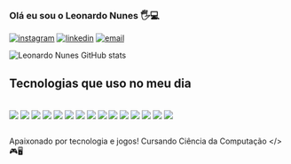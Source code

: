 ### Olá eu sou o Leonardo Nunes 🖐️💻

[![instagram](https://img.shields.io/badge/Instagram-E4405F?style=for-the-badge&logo=instagram&logoColor=white)](https://www.instagram.com/leonardonunes458_/)
[![linkedin](https://img.shields.io/badge/LinkedIn-0077B5?style=for-the-badge&logo=linkedin&logoColor=white)](https://www.linkedin.com/in/leonardo-nunes-67575b23b/)
[![email](https://img.shields.io/badge/Gmail-D14836?style=for-the-badge&logo=gmail&logoColor=white)](leosilvanunes02@hotmail.com)

![Leonardo Nunes GitHub stats](https://github-readme-stats.vercel.app/api?username=leonunes58&show_icons=true&theme=dracula)

## Tecnologias que uso no meu dia

<div style="display: inline_block"><br/>
  <img align="center" alt"figma" src="https://img.shields.io/badge/figma-%23F24E1E.svg?style=for-the-badge&logo=figma&logoColor=white">
  <img align="center" alt"html5" src="https://img.shields.io/badge/HTML5-E34F26?style=for-the-badge&logo=html5&logoColor=white">
  <img align="center" alt"css3" src="https://img.shields.io/badge/CSS3-1572B6?style=for-the-badge&logo=css3&logoColor=white">
  <img align="center" alt"javascript" src="https://img.shields.io/badge/JavaScript-F7DF1E?style=for-the-badge&logo=javascript&logoColor=black">
  <img align="center" alt"reactjs" src="https://img.shields.io/badge/React-20232A?style=for-the-badge&logo=react&logoColor=61DAFB">
  <img align="center" alt"redux" src="https://img.shields.io/badge/redux-%23593d88.svg?style=for-the-badge&logo=redux&logoColor=white">
  <img align="center" alt"react-router" src="https://img.shields.io/badge/React_Router-CA4245?style=for-the-badge&logo=react-router&logoColor=white">
  <img align="center" alt"nodejs" src="https://img.shields.io/badge/node.js-6DA55F?style=for-the-badge&logo=node.js&logoColor=white">
  <img align="center" alt"nodemon" src="https://img.shields.io/badge/NODEMON-%23323330.svg?style=for-the-badge&logo=nodemon&logoColor=%BBDEAD">
  <img align="center" alt"express" src="https://img.shields.io/badge/express.js-%23404d59.svg?style=for-the-badge&logo=express&logoColor=%2361DAFB">
  <img align="center" alt"sequelize" src="https://img.shields.io/badge/Sequelize-52B0E7?style=for-the-badge&logo=Sequelize&logoColor=white">
  <img align="center" alt"mysql" src="https://img.shields.io/badge/mysql-%2300f.svg?style=for-the-badge&logo=mysql&logoColor=white">
  <img align="center" alt"git" src="https://img.shields.io/badge/git-%23F05033.svg?style=for-the-badge&logo=git&logoColor=white">
  <img align="center" alt"github" src="https://img.shields.io/badge/github-%23121011.svg?style=for-the-badge&logo=github&logoColor=white">
  <img align="center" alt"gitlab" src="https://img.shields.io/badge/gitlab-%23181717.svg?style=for-the-badge&logo=gitlab&logoColor=white">
</div><br>

Apaixonado por tecnologia e jogos! Cursando Ciência da Computação </>🎮🖥️
